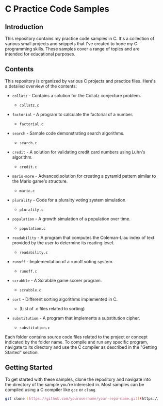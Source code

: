 # C Practice Code Samples

## Introduction

This repository contains my practice code samples in C. It's a collection of various small projects and snippets that I've created to hone my C programming skills. These samples cover a range of topics and are intended for educational purposes.

## Contents

This repository is organized by various C projects and practice files. Here's a detailed overview of the contents:

- `collatz` - Contains a solution for the Collatz conjecture problem.
  - `collatz.c`

- `factorial` - A program to calculate the factorial of a number.
  - `factorial.c`

- `search` - Sample code demonstrating search algorithms.
  - `search.c`

- `credit` - A solution for validating credit card numbers using Luhn's algorithm.
  - `credit.c`

- `mario-more` - Advanced solution for creating a pyramid pattern similar to the Mario game's structure.
  - `mario.c`

- `plurality` - Code for a plurality voting system simulation.
  - `plurality.c`

- `population` - A growth simulation of a population over time.
  - `population.c`

- `readability` - A program that computes the Coleman-Liau index of text provided by the user to determine its reading level.
  - `readability.c`

- `runoff` - Implementation of a runoff voting system.
  - `runoff.c`

- `scrabble` - A Scrabble game scorer program.
  - `scrabble.c`

- `sort` - Different sorting algorithms implemented in C.
  - (List of .c files related to sorting)

- `substitution` - A program that implements a substitution cipher.
  - `substitution.c`

Each folder contains source code files related to the project or concept indicated by the folder name. To compile and run any specific program, navigate to its directory and use the C compiler as described in the "Getting Started" section.


## Getting Started

To get started with these samples, clone the repository and navigate into the directory of the sample you're interested in. Most samples can be compiled using a C compiler like `gcc` or `clang`.

```bash
git clone [https://github.com/yourusername/your-repo-name.git](https://github.com/Monshou1251/C_practice)
